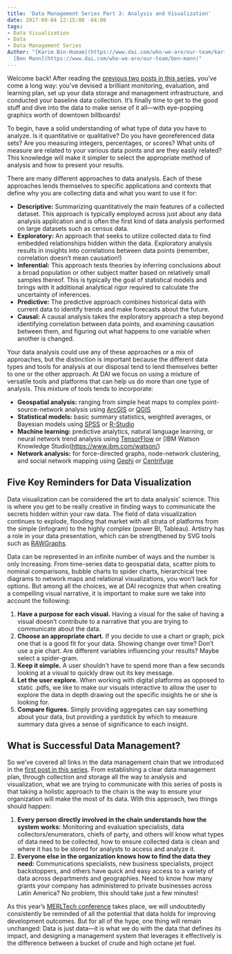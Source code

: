 ```yaml
---
title: 'Data Management Series Part 3: Analysis and Visualization'
date: 2017-09-04 12:15:00 -04:00
tags:
- Data Visualization
- Data
- Data Management Series
Author: "[Karim Bin-Humam](https://www.dai.com/who-we-are/our-team/karim-bin-humam);
  [Ben Mann](https://www.dai.com/who-we-are/our-team/ben-mann)"
---
```


Welcome back! After reading the [previous two posts in this series](https://dai-global-digital.com/tags/?tag=data-management-series), you’ve come a long way: you’ve devised a brilliant monitoring, evaluation, and learning plan, set up your data storage and management infrastructure, and conducted your baseline data collection. It’s finally time to get to the good stuff and dive into the data to make sense of it all—with eye-popping graphics worth of downtown billboards!

<!--more-->

To begin, have a solid understanding of what type of data you have to analyze. Is it quantitative or qualitative? Do you have georeferenced data sets? Are you measuring integers, percentages, or scores? What units of measure are related to your various data points and are they easily related? This knowledge will make it simpler to select the appropriate method of analysis and how to present your results.

There are many different approaches to data analysis. Each of these approaches lends themselves to specific applications and contexts that define why you are collecting data and what you want to use it for:

* **Descriptive:** Summarizing quantitatively the main features of a collected dataset. This approach is typically employed across just about any data analysis application and is often the first kind of data analysis performed on large datasets such as census data.
* **Exploratory:** An approach that seeks to utilize collected data to find embedded relationships hidden within the data. Exploratory analysis results in insights into correlations between data points (remember, correlation doesn’t mean causation!)
* **Inferential:** This approach tests theories by inferring conclusions about a broad population or other subject matter based on relatively small samples thereof. This is typically the goal of statistical models and brings with it additional analytical rigor required to calculate the uncertainty of inferences.
* **Predictive:** The predictive approach combines historical data with current data to identify trends and make forecasts about the future.
* **Causal:** A causal analysis takes the exploratory approach a step beyond identifying correlation between data points, and examining causation between them, and figuring out what happens to one variable when another is changed.

Your data analysis could use any of these approaches or a mix of approaches, but the distinction is important because the different data types and tools for analysis at our disposal tend to lend themselves better to one or the other approach. At DAI we focus on using a mixture of versatile tools and platforms that can help us do more than one type of analysis. This mixture of tools tends to incorporate:

* **Geospatial analysis:** ranging from simple heat maps to complex point-source-network analysis using [ArcGIS](http://www.arcgis.com/features/index.html) or [QGIS](https://dai-global-digital.com/open-source-series-spatial-analysis-with-qgis.html)
* **Statistical models:** basic summary statistics, weighted averages, or Bayesian models using [SPSS](https://www.ibm.com/analytics/us/en/technology/spss/) or [R-Studio](https://www.rstudio.com/)
* **Machine learning:** predictive analytics, natural language learning, or neural network trend analysis using [TensorFlow](https://www.tensorflow.org/) or [IBM Watson Knowledge Studio(https://www.ibm.com/watson/)
* **Network analysis:** for force-directed graphs, node-network clustering, and social network mapping using [Gephi](https://gephi.org/) or [Centrifuge](http://centrifugesystems.com/)

## Five Key Reminders for Data Visualization

Data visualization can be considered the art to data analysis’ science. This is where you get to be really creative in finding ways to communicate the secrets hidden within your raw data. The field of data visualization continues to explode, flooding that market with all strata of platforms from the simple (infogram) to the highly complex (power BI, Tableau). Artistry has a role in your data presentation, which can be strengthened by SVG tools such as [RAWGraphs](http://rawgraphs.io/).

Data can be represented in an infinite number of ways and the number is only increasing. From time-series data to geospatial data, scatter plots to nominal comparisons, bubble charts to spider charts, hierarchical tree diagrams to network maps and relational visualizations, you won’t lack for options. But among all the choices, we at DAI recognize that when creating a compelling visual narrative, it is important to make sure we take into account the following:

1. **Have a purpose for each visual.** Having a visual for the sake of having a visual doesn’t contribute to a narrative that you are trying to communicate about the data.
2. **Choose an appropriate chart.** If you decide to use a chart or graph, pick one that is a good fit for your data. Showing change over time? Don’t use a pie chart. Are different variables influencing your results? Maybe select a spider-gram.
3. **Keep it simple.** A user shouldn’t have to spend more than a few seconds looking at a visual to quickly draw out its key message.
4. **Let the user explore.** When working with digital platforms as opposed to static .pdfs, we like to make our visuals interactive to allow the user to explore the data in depth drawing out the specific insights he or she is looking for.
5. **Compare figures.** Simply providing aggregates can say something about your data, but providing a yardstick by which to measure summary data gives a sense of significance to each insight.

## What is Successful Data Management?

So we’ve covered all links in the data management chain that we introduced in the [first post in this series](https://dai-global-digital.com/data-management-series-planning-and-collecting-part-1.html). From establishing a clear data management plan, through collection and storage all the way to analysis and visualization, what we are trying to communicate with this series of posts is that taking a holistic approach to the chain is the way to ensure your organization will make the most of its data. With this approach, two things should happen:

1. **Every person directly involved in the chain understands how the system works:** Monitoring and evaluation specialists, data collectors/enumerators, chiefs of party, and others will know what types of data need to be collected, how to ensure collected data is clean and where it has to be stored for analysts to access and analyze it.
2. **Everyone else in the organization knows how to find the data they need:** Communications specialists, new business specialists, project backstoppers, and others have quick and easy access to a variety of data across departments and geographies. Need to know how many grants your company has administered to private businesses across Latin America? No problem, this should take just a few minutes!

As this year’s [MERLTech conference](http://merltech.org/) takes place, we will undoubtedly consistently be reminded of all the potential that data holds for improving development outcomes. But for all of the hype, one thing will remain unchanged: Data is just data—it is what we do with the data that defines its impact, and designing a management system that leverages it effectively is the difference between a bucket of crude and high octane jet fuel.